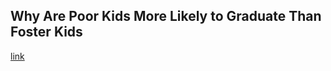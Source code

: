 ## Why Are Poor Kids More Likely to Graduate Than Foster Kids

[link](https://www.psychologytoday.com/intl/blog/after-service/202102/why-are-poor-kids-more-likely-graduate-foster-kids)
